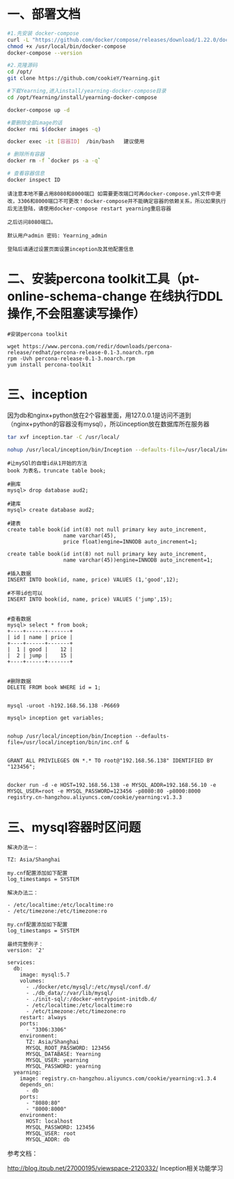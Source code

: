 # 一、部署文档
```bash
#1.先安装 docker-compose
curl -L "https://github.com/docker/compose/releases/download/1.22.0/docker-compose-$(uname -s)-$(uname -m)" -o /usr/local/bin/docker-compose
chmod +x /usr/local/bin/docker-compose
docker-compose --version

#2.克隆源码
cd /opt/
git clone https://github.com/cookieY/Yearning.git

#下载Yearning,进入install/yearning-docker-compose目录
cd /opt/Yearning/install/yearning-docker-compose

docker-compose up -d

#要删除全部image的话
docker rmi $(docker images -q)

docker exec -it [容器ID]  /bin/bash   建议使用

# 删除所有容器 
docker rm -f `docker ps -a -q` 

# 查看容器信息
docker inspect ID
```

    请注意本地不要占用8080和8000端口 如需要更改端口可再docker-compose.yml文件中更改，3306和8000端口不可更改！docker-compose并不能确定容器的依赖关系，所以如果执行后无法登陆，请使用docker-compose restart yearning重启容器

    之后访问8080端口。

    默认用户admin 密码: Yearning_admin

    登陆后请通过设置页面设置inception及其他配置信息

# 二、安装percona toolkit工具（pt-online-schema-change 在线执行DDL操作,不会阻塞读写操作）

```
#安装percona toolkit

wget https://www.percona.com/redir/downloads/percona-release/redhat/percona-release-0.1-3.noarch.rpm
rpm -Uvh percona-release-0.1-3.noarch.rpm
yum install percona-toolkit
```

# 三、inception

因为db和nginx+python放在2个容器里面，用127.0.0.1是访问不道到（nginx+python的容器没有mysql），所以inception放在数据库所在服务器
```bash
tar xvf inception.tar -C /usr/local/

nohup /usr/local/inception/bin/Inception --defaults-file=/usr/local/inception/bin/inc.cnf &
```

```
#让mySQl的自增id从1开始的方法
book 为表名，truncate table book;

#删库
mysql> drop database aud2;

#建库
mysql> create database aud2;

#建表
create table book(id int(8) not null primary key auto_increment,
                  name varchar(45),
                  price float)engine=INNODB auto_increment=1;
                  
create table book(id int(8) not null primary key auto_increment,
                  name varchar(45))engine=INNODB auto_increment=1;              

#插入数据
INSERT INTO book(id, name, price) VALUES (1,'good',12);

#不带id也可以
INSERT INTO book(id, name, price) VALUES ('jump',15);


#查看数据
mysql> select * from book;
+----+------+-------+
| id | name | price |
+----+------+-------+
|  1 | good |    12 |
|  2 | jump |    15 |
+----+------+-------+


#删除数据
DELETE FROM book WHERE id = 1;


mysql -uroot -h192.168.56.138 -P6669

mysql> inception get variables;


nohup /usr/local/inception/bin/Inception --defaults-file=/usr/local/inception/bin/inc.cnf &


GRANT ALL PRIVILEGES ON *.* TO root@"192.168.56.138" IDENTIFIED BY "123456";


docker run -d -e HOST=192.168.56.138 -e MYSQL_ADDR=192.168.56.10 -e MYSQL_USER=root -e MYSQL_PASSWORD=123456 -p8080:80 -p8000:8000 registry.cn-hangzhou.aliyuncs.com/cookie/yearning:v1.3.3
```

# 三、mysql容器时区问题

```
解决办法一：

TZ: Asia/Shanghai

my.cnf配置添加如下配置
log_timestamps = SYSTEM

解决办法二：

- /etc/localtime:/etc/localtime:ro
- /etc/timezone:/etc/timezone:ro

my.cnf配置添加如下配置
log_timestamps = SYSTEM

最终完整例子：
version: '2'

services:
  db:
    image: mysql:5.7
    volumes:
      - ./docker/etc/mysql/:/etc/mysql/conf.d/
      - ./db_data/:/var/lib/mysql/
      - ./init-sql/:/docker-entrypoint-initdb.d/
      - /etc/localtime:/etc/localtime:ro
      - /etc/timezone:/etc/timezone:ro
    restart: always
    ports:
      - "3306:3306"
    environment:
      TZ: Asia/Shanghai
      MYSQL_ROOT_PASSWORD: 123456
      MYSQL_DATABASE: Yearning
      MYSQL_USER: yearning
      MYSQL_PASSWORD: yearning
  yearning:
    image: registry.cn-hangzhou.aliyuncs.com/cookie/yearning:v1.3.4
    depends_on:
      - db
    ports:
      - "8080:80"
      - "8000:8000"
    environment:
      HOST: localhost
      MYSQL_PASSWORD: 123456
      MYSQL_USER: root
      MYSQL_ADDR: db

```


参考文档：

http://blog.itpub.net/27000195/viewspace-2120332/     Inception相关功能学习 

